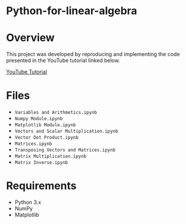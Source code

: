 # Python-for-linear-algebra

# Overview
This project was developed by reproducing and implementing the code presented in the YouTube tutorial linked below.

[YouTube Tutorial](https://youtu.be/JSjWltL9-7M?si=0Gf0i9TeLjxnAmla)

# Files
- `Variables and Arithmetics.ipynb`
- `Numpy Module.ipynb`
- `Matplotlib Module.ipynb`
- `Vectors and Scalar Multiplication.ipynb`
- `Vector Dot Product.ipynb`
- `Matrices.ipynb`
- `Transposing Vectors and Matrices.ipynb`
- `Matrix Multiplication.ipynb`
- `Matrix Inverse.ipynb`

# Requirements
- Python 3.x
- NumPy
- Matplotlib
